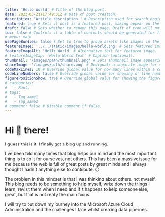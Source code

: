 ```yaml
---
title: 'Hello World' # Title of the blog post.
date: 2023-03-21T17:49:31Z # Date of post creation.
description: 'Article description.' # Description used for search engine.
featured: true # Sets if post is a featured post, making appear on the home page side bar.
draft: false # Sets whether to render this page. Draft of true will not be rendered.
toc: false # Controls if a table of contents should be generated for first-level links automatically.
# menu: main
usePageBundles: false # Set to true to group assets like images in the same folder as this post.
featureImage: '../../static/images/hello-world.png' # Sets featured image on blog post.
featureImageAlt: 'Hello World' # Alternative text for featured image.
# featureImageCap: 'Hello World Text' # Caption (optional).
thumbnail: '/images/path/thumbnail.png' # Sets thumbnail image appearing inside card on homepage.
shareImage: '/images/path/share.png' # Designate a separate image for social media sharing.
codeMaxLines: 10 # Override global value for how many lines within a code block before auto-collapsing.
codeLineNumbers: false # Override global value for showing of line numbers within code block.
figurePositionShow: true # Override global value for showing the figure label.
# categories:
#   - Rants
# tags:
#   - Tag_name1
#   - Tag_name2
# comment: false # Disable comment if false.
---
```


# **Hi 👋 there!**

I guess this is it. I finally got a blog up and running.

I´ve been told many times that blog helps our mind and the most important thing is to do it for ourselves, not others. This has been a massive issue for me because the web is full of great posts by great minds and I always thought I hadn´t anything else to contribute. 😕

The problem in this mindset is that I was thinking about others, not myself. This blog needs to be something to help myself, write down the things I learn, revisit them when I need and if it happens to help someone else, great, but that is not really the main focus.

I will try to put down my journey into the Microsoft Azure Cloud Administration and the challenges I face whilst creating data pipelines.

